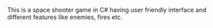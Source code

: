 This  is a space shooter game in C# having user friendly interface and different features like enemies, fires etc.

